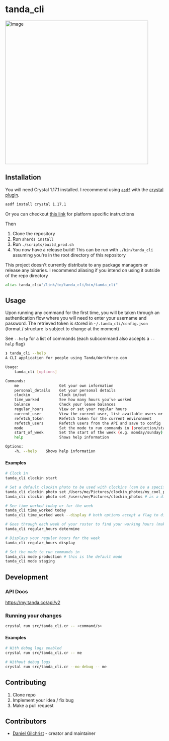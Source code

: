 # tanda_cli
<img width="454" alt="image" src="https://user-images.githubusercontent.com/13454550/231261971-a5fb9c80-2710-44e5-b6f4-b65673caa264.png">

## Installation

You will need Crystal 1.17.1 installed. I recommend using [`asdf`](https://github.com/asdf-vm/asdf) with the [crystal plugin](https://github.com/asdf-community/asdf-crystal).
```sh
asdf install crystal 1.17.1
```
Or you can checkout [this link](https://crystal-lang.org/install/) for platform specific instructions

Then
1. Clone the repository
2. Run `shards install`
3. Run `./scripts/build_prod.sh`
4. You now have a release build! This can be run with `./bin/tanda_cli` assuming you're in the root directory of this repository

This project doesn't currently distribute to any package managers or release any binaries.
I recommend aliasing if you intend on using it outside of the repo directory
```sh
alias tanda_cli="/link/to/tanda_cli/bin/tanda_cli"
```

## Usage
Upon running any command for the first time, you will be taken through an authentication flow where you will need to enter your username and password.
The retrieved token is stored in `~/.tanda_cli/config.json` (format / structure is subject to change at the moment)

See `--help` for a list of commands (each subcommand also accepts a `--help` flag)
```sh
❯ tanda_cli --help
A CLI application for people using Tanda/Workforce.com

Usage:
	tanda_cli [options]

Commands:
	me                  Get your own information
	personal_details    Get your personal details
	clockin             Clock in/out
	time_worked         See how many hours you‎’ve worked
	balance             Check your leave balances
	regular_hours       View or set your regular hours
	current_user        View the current user, list available users or set the current user
	refetch_token       Refetch token for the current environment
	refetch_users       Refetch users from the API and save to config
	mode                Set the mode to run commands in (production/staging/custom <url>)
	start_of_week       Set the start of the week (e.g. monday/sunday)
	help                Shows help information

Options:
	-h, --help    Shows help information
```

#### Examples
```sh
# Clock in
tanda_cli clockin start

# Set a default clockin photo to be used with clockins (can be a specific photo or directory of photos to be chosen at random)
tanda_cli clockin photo set /Users/me/Pictures/clockin_photos/my_cool_photo.png
tanda_cli clockin photo set /users/me/Pictures/clockin_photos # as a directory

# See time worked today or for the week
tanda_cli time_worked today
tanda_cli time_worked week --display # both options accept a flag to display the shifts

# Goes through each week of your roster to find your working hours (makes `time_worked` much more accurate)
tanda_cli regular_hours determine

# Displays your regular hours for the week
tanda_cli regular_hours display

# Set the mode to run commands in
tanda_cli mode production # this is the default mode
tanda_cli mode staging
```

## Development

### API Docs
https://my.tanda.co/api/v2

### Running your changes
```sh
crystal run src/tanda_cli.cr -- <command/s>
```

#### Examples
```sh
# With debug logs enabled
crystal run src/tanda_cli.cr -- me

# Without debug logs
crystal run src/tanda_cli.cr --no-debug -- me
```

## Contributing

1. Clone repo
2. Implement your idea / fix bug
3. Make a pull request

## Contributors

- [Daniel Gilchrist](https://github.com/DanielGilchrist) - creator and maintainer
